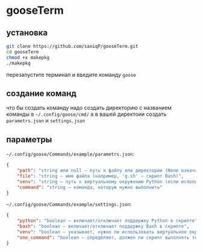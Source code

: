 # gooseTerm

## установка
```bash
git clone https://github.com/saniqP/gooseTerm.git
cd gooseTerm
chmod +x makepkg
./makepkg
```
перезапустите терминал и введите команду ```goose```

 ## создание команд

что бы создать команду надо создать директорию с названием команды в `~/.config/goose/cmd/` а в вашей директоии создать `parametrs.json` и `settings.json `

## параметры

`~/.config/goose/Commands/example/parametrs.json`:

```json
{
    "path": "string или null — путь к файлу или директории (None означает отсутствие пути)",
    "file": "string — имя файла (например, 'g.sh' — скрипт Bash)",
    "venv": "string — путь к виртуальному окружению Python (если используется)",
    "command": "string — команда, которую нужно выполнить"
}
```

`~/.config/goose/Commands/example/settings.json`:

```json
{
    "python": "boolean — включает/отключает поддержку Python в скрипте",
    "bash": "boolean — включает/отключает поддержку Bash в скрипте",
    "venv": "boolean — указывает, нужно ли использовать виртуальное окружение Python (если включено)",
    "one_command": "boolean — определяет, должен ли скрипт выполнять только одну команду (true) или несколько (false)"
}
```
